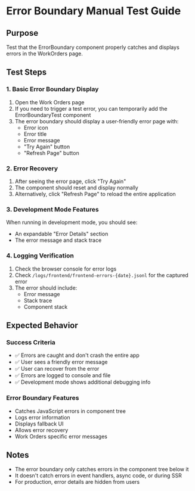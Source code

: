 # Error Boundary Manual Test Guide

## Purpose
Test that the ErrorBoundary component properly catches and displays errors in the WorkOrders page.

## Test Steps

### 1. Basic Error Boundary Display
1. Open the Work Orders page
2. If you need to trigger a test error, you can temporarily add the ErrorBoundaryTest component
3. The error boundary should display a user-friendly error page with:
   - Error icon
   - Error title
   - Error message
   - "Try Again" button
   - "Refresh Page" button

### 2. Error Recovery
1. After seeing the error page, click "Try Again"
2. The component should reset and display normally
3. Alternatively, click "Refresh Page" to reload the entire application

### 3. Development Mode Features
When running in development mode, you should see:
- An expandable "Error Details" section
- The error message and stack trace

### 4. Logging Verification
1. Check the browser console for error logs
2. Check `/logs/frontend/frontend-errors-{date}.jsonl` for the captured error
3. The error should include:
   - Error message
   - Stack trace
   - Component stack

## Expected Behavior

### Success Criteria
- ✅ Errors are caught and don't crash the entire app
- ✅ User sees a friendly error message
- ✅ User can recover from the error
- ✅ Errors are logged to console and file
- ✅ Development mode shows additional debugging info

### Error Boundary Features
- Catches JavaScript errors in component tree
- Logs error information
- Displays fallback UI
- Allows error recovery
- Work Orders specific error messages

## Notes
- The error boundary only catches errors in the component tree below it
- It doesn't catch errors in event handlers, async code, or during SSR
- For production, error details are hidden from users